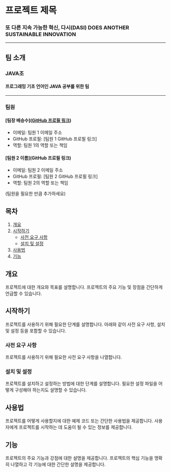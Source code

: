 # 프로젝트 제목

### 또 다른 지속 가능한 혁신, 다시(DASI) DOES ANOTHER SUSTAINABLE INNOVATION

- - -

## 팀 소개

### JAVA조
#### 프로그래밍 기초 언어인 JAVA 공부를 위한 팀

- - -

### 팀원

#### [팀장 배승수]([GitHub 프로필 링크](https://github.com/costudying))

- 이메일: 팀원 1 이메일 주소
- GitHub 프로필: [팀원 1 GitHub 프로필 링크]
- 역할: 팀원 1의 역할 또는 책임

#### [팀원 2 이름](GitHub 프로필 링크)

- 이메일: 팀원 2 이메일 주소
- GitHub 프로필: [팀원 2 GitHub 프로필 링크]
- 역할: 팀원 2의 역할 또는 책임

(팀원을 필요한 만큼 추가하세요)

## 목차

1. [개요](#개요)
2. [시작하기](#시작하기)
   - [사전 요구 사항](#사전-요구-사항)
   - [설치 및 설정](#설치-및-설정)
3. [사용법](#사용법)
4. [기능](#기능)

## 개요

프로젝트에 대한 개요와 목표를 설명합니다. 프로젝트의 주요 기능 및 장점을 간단하게 언급할 수 있습니다.

## 시작하기

프로젝트를 사용하기 위해 필요한 단계를 설명합니다. 아래와 같이 사전 요구 사항, 설치 및 설정 등을 포함할 수 있습니다.

### 사전 요구 사항

프로젝트를 사용하기 위해 필요한 사전 요구 사항을 나열합니다.

### 설치 및 설정

프로젝트를 설치하고 설정하는 방법에 대한 단계를 설명합니다. 필요한 설정 파일을 어떻게 구성해야 하는지도 설명할 수 있습니다.

## 사용법

프로젝트를 어떻게 사용할지에 대한 예제 코드 또는 간단한 사용법을 제공합니다. 사용자에게 프로젝트를 시작하는 데 도움이 될 수 있는 정보를 제공합니다.

## 기능

프로젝트의 주요 기능과 강점에 대한 설명을 제공합니다. 프로젝트의 핵심 기능을 명확히 나열하고 각 기능에 대한 간단한 설명을 제공합니다.

